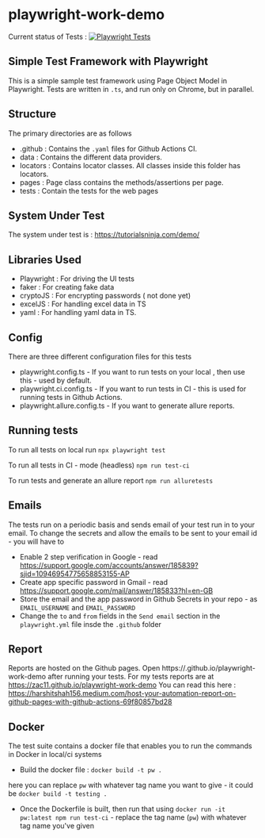 # playwright-work-demo
Current status of Tests : [![Playwright Tests](https://github.com/zac11/playwright-work-demo/actions/workflows/playwright.yml/badge.svg)](https://github.com/zac11/playwright-work-demo/actions/workflows/playwright.yml)

## Simple Test Framework with Playwright
This is a simple sample test framework using Page Object Model in Playwright. Tests are written in `.ts`, and run only on Chrome, but in parallel.

## Structure
The primary directories are as follows
- .github : Contains the `.yaml` files for Github Actions CI.
- data : Contains the different data providers. 
- locators : Contains locator classes. All classes inside this folder has locators.
- pages : Page class contains the methods/assertions per page.
- tests : Contain the tests for the web pages

## System Under Test
The system under test is : https://tutorialsninja.com/demo/

## Libraries Used 
- Playwright : For driving the UI tests
- faker : For creating fake data
- cryptoJS : For encrypting passwords ( not done yet)
- excelJS : For handling excel data in TS
- yaml : For handling yaml data in TS.


## Config
There are three different configuration files for this tests 
- playwright.config.ts - If you want to run tests on your local , then use this - used by default.
- playwright.ci.config.ts - If you want to run tests in CI - this is used for running tests in Github Actions.
- playwright.allure.config.ts - If you want to generate allure reports.

## Running tests
To run all tests on local run
```npx playwright test```


To run all tests in CI - mode (headless)
```npm run test-ci ```

To run tests and generate an allure report
```npm run alluretests```

## Emails
The tests run on a periodic basis and sends email of your test run in to your email.
To change the secrets and allow the emails to be sent to your email id - you will have to
- Enable 2 step verification in Google - read https://support.google.com/accounts/answer/185839?sjid=10946954775658853155-AP
- Create app specific password in Gmail - read https://support.google.com/mail/answer/185833?hl=en-GB
- Store the email and the app password in Github Secrets in your repo - as `EMAIL_USERNAME` and `EMAIL_PASSWORD`
- Change the `to` and `from` fields in the `Send email` section in the `playwright.yml` file insde the `.github` folder


## Report
Reports are hosted on the Github pages. Open https://<githubusername>.github.io/playwright-work-demo after running your tests.
For my tests reports are at https://zac11.github.io/playwright-work-demo
You can read this here : https://harshitshah156.medium.com/host-your-automation-report-on-github-pages-with-github-actions-69f80857bd28


## Docker
The test suite contains a docker file that enables you to run the commands in Docker in local/ci systems
- Build the docker file : `docker build -t pw .` 

here you can replace `pw` with whatever tag name you want to give - it could be `docker build -t testing .`

- Once the Dockerfile is built, then run that using `docker run -it pw:latest npm run test-ci` - replace the tag name (`pw`) with whatever tag name you've given